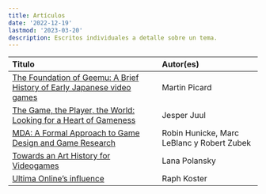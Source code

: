 ```yaml
---
title: Artículos
date: '2022-12-19'
lastmod: '2023-03-20'
description: Escritos individuales a detalle sobre un tema.
---
```


|Titulo|Autor(es)|
|:------------------------------------------------------										|:------|
|[The Foundation of Geemu: A Brief History of Early Japanese video games](https://gamestudies.org/1302/articles/picard)|Martin Picard|
|[The Game, the Player, the World: Looking for a Heart of Gameness](https://www.jesperjuul.net/text/gameplayerworld/)|Jesper Juul|
|[MDA: A Formal Approach to Game Design and Game Research](https://users.cs.northwestern.edu/~hunicke/MDA.pdf)|Robin Hunicke, Marc LeBlanc y Robert Zubek|
|[Towards an Art History for Videogames](https://rhizome.org/editorial/2016/aug/03/an-art-history-for-videogames/)|Lana Polansky|
|[Ultima Online’s influence](https://www.raphkoster.com/2017/09/28/ultima-onlines-influence/)|Raph Koster|
